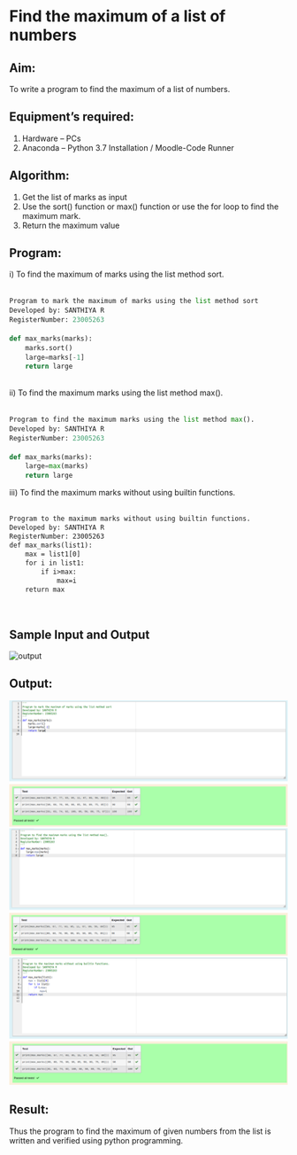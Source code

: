 # Find the maximum of a list of numbers
## Aim:
To write a program to find the maximum of a list of numbers.
## Equipment’s required:
1.	Hardware – PCs
2.	Anaconda – Python 3.7 Installation / Moodle-Code Runner
## Algorithm:
1.	Get the list of marks as input
2.	Use the sort() function or max() function or use the for loop to find the maximum mark.
3.	Return the maximum value
## Program:

i)	To find the maximum of marks using the list method sort.
```Python

Program to mark the maximum of marks using the list method sort
Developed by: SANTHIYA R
RegisterNumber: 23005263

def max_marks(marks):
    marks.sort()
    large=marks[-1]
    return large
    


```

ii)	 To find the maximum marks using the list method max().
```Python

Program to find the maximum marks using the list method max().
Developed by: SANTHIYA R
RegisterNumber: 23005263

def max_marks(marks):
    large=max(marks)
    return large


```

iii) To find the maximum marks without using builtin functions.
```

Program to the maximum marks without using builtin functions.
Developed by: SANTHIYA R
RegisterNumber: 23005263
def max_marks(list1):
    max = list1[0]
    for i in list1:
        if i>max:
            max=i
    return max



```
## Sample Input and Output
![output](./img/max_marks1.jpg) 
## Output:
![output](./max1-1.png)
![output](./max2.png)
![output](./max3.png)

## Result:
Thus the program to find the maximum of given numbers from the list is written and verified using python programming.